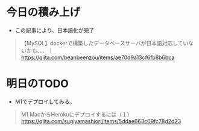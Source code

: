 # 今日の積み上げ
- この記事により、日本語化が完了   
>【MySQL】dockerで構築したデータベースサーバが日本語対応していないかも、、、｜https://qiita.com/beanbeenzou/items/ae70d9a13cf6fb8b6bca
# 明日のTODO
- M1でデプロイしてみる。
>M1 MacからHerokuにデプロイするには（１）   
https://qiita.com/sugiyamashiori/items/5ddae663c09fc78d2d23
